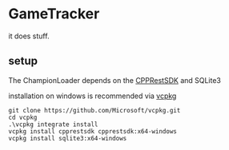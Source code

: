 # GameTracker
it does stuff.

## setup
The ChampionLoader depends on the [CPPRestSDK](https://github.com/Microsoft/cpprestsdk) and SQLite3

installation on windows is recommended via [vcpkg](https://github.com/Microsoft/vcpkg)
```
git clone https://github.com/Microsoft/vcpkg.git
cd vcpkg
.\vcpkg integrate install
vcpkg install cpprestsdk cpprestsdk:x64-windows
vcpkg install sqlite3:x64-windows
```